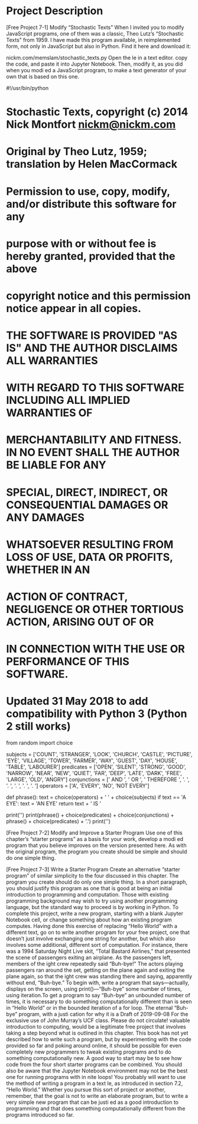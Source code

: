 # Project Description

[Free Project 7-1] Modify “Stochastic Texts”
When I invited you to modify JavaScript programs, one of them was a classic, Theo Lutz’s “Stochastic Texts” from 1959. I have made this program available, in reimplemented form, not only in JavaScript but also in Python. Find it here and download it:

nickm.com/memslam/stochastic_texts.py
Open the  le in a text editor. copy the code, and paste it into Jupyter Notebook. Then, modify it, as you did when you modi ed a JavaScript program, to make a text generator of your own that is based on this one.

#!/usr/bin/python

# Stochastic Texts, copyright (c) 2014 Nick Montfort <nickm@nickm.com>
# Original by Theo Lutz, 1959; translation by Helen MacCormack
#
# Permission to use, copy, modify, and/or distribute this software for any
# purpose with or without fee is hereby granted, provided that the above
# copyright notice and this permission notice appear in all copies.
#
# THE SOFTWARE IS PROVIDED "AS IS" AND THE AUTHOR DISCLAIMS ALL WARRANTIES
# WITH REGARD TO THIS SOFTWARE INCLUDING ALL IMPLIED WARRANTIES OF
# MERCHANTABILITY AND FITNESS. IN NO EVENT SHALL THE AUTHOR BE LIABLE FOR ANY
# SPECIAL, DIRECT, INDIRECT, OR CONSEQUENTIAL DAMAGES OR ANY DAMAGES
# WHATSOEVER RESULTING FROM LOSS OF USE, DATA OR PROFITS, WHETHER IN AN
# ACTION OF CONTRACT, NEGLIGENCE OR OTHER TORTIOUS ACTION, ARISING OUT OF OR
# IN CONNECTION WITH THE USE OR PERFORMANCE OF THIS SOFTWARE.
#
# Updated 31 May 2018 to add compatibility with Python 3 (Python 2 still works)

from random import choice

subjects = ['COUNT', 'STRANGER', 'LOOK', 'CHURCH', 'CASTLE', 'PICTURE',
            'EYE', 'VILLAGE', 'TOWER', 'FARMER', 'WAY', 'GUEST', 'DAY',
            'HOUSE', 'TABLE', 'LABOURER']
predicates = ['OPEN', 'SILENT', 'STRONG', 'GOOD', 'NARROW', 'NEAR',
              'NEW', 'QUIET', 'FAR', 'DEEP', 'LATE', 'DARK', 'FREE',
              'LARGE', 'OLD', 'ANGRY']
conjunctions = [' AND ', ' OR ', ' THEREFORE ', '. ', '. ', '. ', '. ', '. ']
operators = ['A', 'EVERY', 'NO', 'NOT EVERY']

def phrase():
    text = choice(operators) + ' ' + choice(subjects)
    if text == 'A EYE':
        text = 'AN EYE'
    return text + ' IS '

print('')
print(phrase() + choice(predicates) + choice(conjunctions) +
       phrase() + choice(predicates) + '.')
print('')

[Free Project 7-2] Modify and Improve a Starter Program
Use one of this chapter’s “starter programs” as a basis for your work, develop a modi ed program that you believe improves on the version presented here. As with the original program, the program you create should be simple and should do one simple thing.

[Free Project 7-3] Write a Starter Program
Create an alternative “starter program” of similar simplicity to the four discussed in this chapter. The program you create should do only one simple thing. In a short paragraph, you should justify this program as one that is good at being an initial introduction to programming and computation.
Those with existing programming background may wish to try using another programming language, but the standard way to proceed is by working in Python.
To complete this project, write a new program, starting with a blank Jupyter Notebook cell, or change something about how an existing program computes. Having done this exercise of replacing “Hello World” with a different text, go on to write another program for your free project, one that doesn’t just involve exchanging one string for another, but which also involves some additional, different sort of computation.
For instance, there was a 1994 Saturday Night Live skit, “Total Bastard Airlines,” that presented the scene of passengers exiting an airplane. As the passengers left, members of the  ight crew repeatedly said “Buh-bye!” The actors playing passengers ran around the set, getting on the plane again and exiting the plane again, so that the  ight crew was standing there and saying, apparently without end, “Buh-bye.”
To begin with, write a program that says—actually, displays on the screen, using print()—“Buh-bye” some number of times, using iteration.To get a program to say “Buh-bye” an unbounded number of times, it is necessary to do something computationally different than is seen in “Hello World” or in the bounded iteration of a for loop. The eternal “Buh-bye” program, with a justi cation for why it is a
Draft of 2019-09-08 For the exclusive use of John Murray’s UCF class. Please do not circulate!
valuable introduction to computing, would be a legitimate free project that involves taking a step beyond what is outlined in this chapter. This book has not yet described how to write such a program, but by experimenting with the code provided so far and poking around online, it should be possible for even completely new programmers to tweak existing programs and to do something computationally new. A good way to start may be to see how code from the four short starter programs can be combined. You should also be aware that the Jupyter Notebook environment may not be the best one for running programs with in nite loops! You probably will want to use the method of writing a program in a text  le, as introduced in section 7.2, “Hello World.”
Whether you pursue this sort of project or another, remember, that the goal is not to write an elaborate program, but to write a very simple new program that can be justi ed as a good introduction to programming and that does something computationally different from the programs introduced so far.